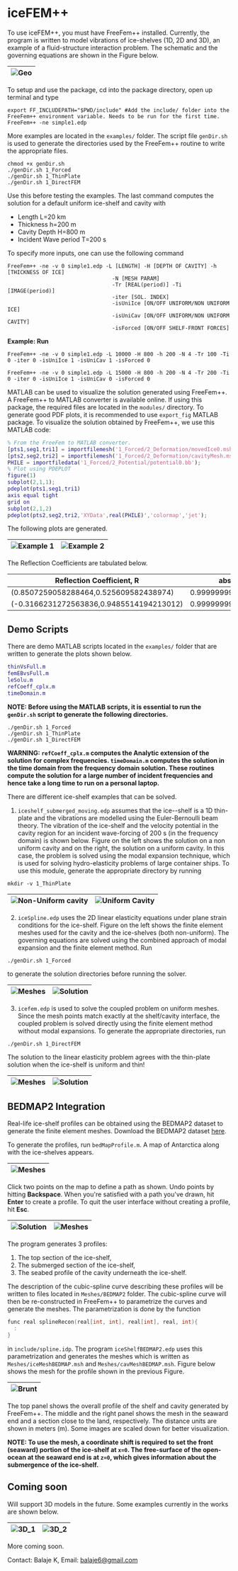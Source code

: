 # iceFEM++

To use iceFEM++, you must have FreeFem++ installed. Currently, the
program is written to model vibrations of ice-shelves (1D, 2D and 3D), an
example of a fluid-structure interaction problem. The schematic and
the governing equations are shown in the Figure below.

| ![Geo](./Images/iceGeo.png)
| ----------------------------------

To setup and use the package, cd into the package directory, open up terminal and type

```shell
export FF_INCLUDEPATH="$PWD/include" #Add the include/ folder into the FreeFem++ environment variable. Needs to be run for the first time.
FreeFem++ -ne simple1.edp
```

More examples are located in the `examples/` folder. The script file `genDir.sh` is used to generate the directories used by the FreeFem++ routine to write the appropriate files.
```shell
chmod +x genDir.sh
./genDir.sh 1_Forced
./genDir.sh 1_ThinPlate
./genDir.sh 1_DirectFEM
```

Use this before testing the examples. The last command computes the solution for a default uniform ice-shelf and cavity with

* Length L=20 km
* Thickness h=200 m
* Cavity Depth H=800 m
* Incident Wave period T=200 s

To specify more inputs, one can use the following command

```shell
FreeFem++ -ne -v 0 simple1.edp -L [LENGTH] -H [DEPTH OF CAVITY] -h [THICKNESS OF ICE]
                                 -N [MESH PARAM]
                                 -Tr [REAL(period)] -Ti [IMAGE(period)]
                                 -iter [SOL. INDEX]
                                 -isUniIce [ON/OFF UNIFORM/NON UNIFORM ICE]
                                 -isUniCav [ON/OFF UNIFORM/NON UNIFORM CAVITY]
                                 -isForced [ON/OFF SHELF-FRONT FORCES]
```

**Example: Run**

```shell
FreeFem++ -ne -v 0 simple1.edp -L 10000 -H 800 -h 200 -N 4 -Tr 100 -Ti 0 -iter 0 -isUniIce 1 -isUniCav 1 -isForced 0    

FreeFem++ -ne -v 0 simple1.edp -L 15000 -H 800 -h 200 -N 4 -Tr 200 -Ti 0 -iter 0 -isUniIce 1 -isUniCav 0 -isForced 0
```

MATLAB can be used to visualize the solution generated using FreeFem++. A FreeFem++ to MATLAB converter is available online. If using this package, the required files are located in the `modules/` directory. To generate good PDF plots, it is recommended to use `export_fig` MATLAB package. To visualize the solution obtained by FreeFem++, we use this MATLAB code:

```Matlab
% From the FreeFem to MATLAB converter.
[pts1,seg1,tri1] = importfilemesh('1_Forced/2_Deformation/movedIce0.msh');
[pts2,seg2,tri2] = importfilemesh('1_Forced/2_Deformation/cavityMesh.msh');
PHILE = importfiledata('1_Forced/2_Potential/potential0.bb');
% Plot using PDEPLOT
figure(1)
subplot(2,1,1);
pdeplot(pts1,seg1,tri1)
axis equal tight
grid on
subplot(2,1,2)
pdeplot(pts2,seg2,tri2,'XYData',real(PHILE)','colormap','jet');
```
The following plots are generated.

  | ![Example 1](./Images/eg1.png) | ![Example 2](./Images/eg2.png) |
  | ---------------------------------- | ------------------------------ |

The Reflection Coefficients are tabulated below.

  | Reflection Coefficient, R | abs(R)  |
  | ---------------------------------- | ------------------------------ |
  | (0.8507259058288464,0.525609582438974) | 0.9999999999999919 |
  | (-0.3166231272563836,0.9485514194213012) | 0.9999999999998886 |

## Demo Scripts
There are demo MATLAB scripts located in the `examples/` folder that are written to generate the plots shown below.
```Matlab
thinVsFull.m
femEBvsFull.m
leSolu.m
refCoeff_cplx.m
timeDomain.m
```

**NOTE: Before using the MATLAB scripts, it is essential to run the `genDir.sh` script to generate the following directories.**

```shell
./genDir.sh 1_Forced
./genDir.sh 1_ThinPlate
./genDir.sh 1_DirectFEM
```

**WARNING: `refCoeff_cplx.m` computes the Analytic extension of the solution for complex frequencies. `timeDomain.m` computes the solution in the time domain from the frequency domain solution. These routines compute the solution for a large number of incident frequencies and hence take a long time to run on a personal laptop.**

There are different ice-shelf examples that can be solved.

1. `iceshelf_submerged_moving.edp` assumes that the ice--shelf is a
  1D thin-plate and the vibrations are modelled using the
  Euler-Bernoulli beam theory. The vibration of the ice-shelf and the
  velocity potential in the cavity region for an
  incident wave-forcing of 200 s (in the frequency domain) is shown below. Figure on the left shows the solution on a non uniform cavity and on the right, the solution on a uniform cavity. In this case, the problem is solved using the modal expansion technique, which is used for solving hydro-elasticity problems of large container ships. To use this module, generate the appropriate directory by running

  ```shell
  mkdir -v 1_ThinPlate
  ```

  | ![Non-Uniform cavity](./Images/femEB1.png) | ![Uniform Cavity](./Images/femEB2.png) |
  | ---------------------------------- | ------------------------------ |


2. `iceSpline.edp` uses the 2D linear elasticity equations under plane strain
  conditions for the ice-shelf. Figure on the left shows the finite element meshes used for the cavity and the ice-shelves (both non-uniform).
  The governing equations are solved using the combined approach of modal expansion and the finite element method. Run

  ```shell
  ./genDir.sh 1_Forced
  ```

  to generate the solution directories before running the solver.

  | ![Meshes](./Images/femLEmesh.png) | ![Solution](./Images/femLE.png) |
  | ---------------------------------- | ------------------------------ |  

3. `icefem.edp` is used to solve the coupled problem on uniform meshes. Since the mesh points match exactly at the shelf/cavity interface, the coupled problem is solved directly using the finite element method without modal expansions.  To generate the appropriate directories, run

```shell
./genDir.sh 1_DirectFEM
```

The solution to the linear elasticity problem agrees with the thin-plate solution when the ice-shelf is uniform and thin!

| ![Meshes](./Images/femLEvsEB3.png) | ![Solution](./Images/femLEvsEB4.png) |
| ---------------------------------- | ------------------------------ |

## BEDMAP2 Integration

Real-life ice-shelf profiles can be obtained using the BEDMAP2 dataset to generate the finite element meshes. Download the BEDMAP2 dataset [here](https://www.mathworks.com/matlabcentral/fileexchange/42353-bedmap2-toolbox-for-matlab).

To generate the profiles, run `bedMapProfile.m`. A map of Antarctica along with the ice-shelves appears.

| ![Meshes](./Images/antmap.png)
| ----------------------------------

Click two points on the map to define a path as shown. Undo points by hitting **Backspace**. When you're satisfied with a path you've drawn, hit **Enter** to create a profile. To quit the user interface without creating a profile, hit **Esc**.

| ![Solution](./Images/antmap1.png) | ![Meshes](./Images/ice-cavity.png) |
| ------------------------------ | ------------------------------ |

The program generates 3 profiles:

1. The top section of the ice-shelf,
2. The submerged section of the ice-shelf,
3. The seabed profile of the cavity underneath the ice-shelf.

The description of the cubic-spline curve describing these profiles will be written to files located in `Meshes/BEDMAP2` folder. The cubic-spline curve will then be re-constructed in FreeFem++ to parametrize the curves and generate the meshes. The parametrization is done by the function
```cpp
func real splineRecon(real[int, int], real[int], real, int){
  :
}
```
in `include/spline.idp`. The program `iceShelfBEDMAP2.edp` uses this parametrization and generates the meshes which is written as `Meshes/iceMeshBEDMAP.msh` and `Meshes/cavMeshBEDMAP.msh`. Figure below shows the mesh for the profile shown in the previous Figure.

|![Brunt](./Images/brunt.png)|
| ------------------------------ |

The top panel shows the overall profile of the shelf and cavity generated by FreeFem++. The middle and the right panel shows the mesh in the seaward end and a section close to the land, respectively. The distance units are shown in meters (m). Some images are scaled down for better visualization.

**NOTE: To use the mesh, a coordinate shift is required to set the front (seaward) portion of the ice-shelf at `x=0`. The free-surface of the open-ocean at the seaward end is at `z=0`, which gives information about the submergence of the ice-shelf.**

## Coming soon
Will support 3D models in the future. Some examples currently in the works are shown below.

 | ![3D_1](./Images/Displacement.png) | ![3D_2](./Images/Velocity.png) |
 | ---------------------------------- | ------------------------------ |

More coming soon.

Contact: Balaje K,  Email: [balaje6@gmail.com](mailto:balaje6@gmail.com)
